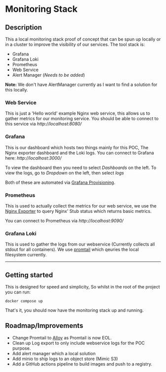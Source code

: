 # Monitoring Stack

## Description

This a local monitoring stack proof of concept that can be spun up locally or in a cluster to improve the visibility of our services. The tool stack is:
* Grafana
* Grafana Loki
* Prometheus
* Web Service
* Alert Manager (_Needs to be added_)

__Note:__ We don't have AlertManager currently as I want to find a solution for this locally.

### Web Service
This is just a 'Hello world' example Nginx web service, this allows us to gather metrics for our monitoring service. You should be able to connect to this service via _http://localhost:8080/_

### Grafana
This is our dashboard which hosts two things mainly for this POC, The Nginx exporter dashboard and the Loki logs. You can connect to Grafana here: _http://localhost:3000/_

To view the dashboard then you need to select _Dashboards_ on the left.
To view the logs, go to _Dropdown_ on the left, then select _logs_

Both of these are automated via [Grafana Provisioning](https://grafana.com/docs/grafana/latest/administration/provisioning/).

### Prometheus
This is used to actually collect the metrics for our web service, we use the [Nginx Exporter](https://github.com/nginx/nginx-prometheus-exporter?tab=readme-ov-file#overview) to query Nginx' Stub status which returns basic metrics.

You can connect to Prometheus via _http://localhost:9090/_

### Grafana Loki
This is used to gather the logs from our webservice (Currently collects all stdout for all containers). We use [promtail](https://grafana.com/docs/loki/latest/send-data/promtail/) which qeuries the local filesystem currently. 

---

## Getting started

This is designed for speed and simplicity, So whilst in the root of the project you can run:

`docker compose up`

That's it, you should now have the monitoring stack up and running.

## Roadmap/Improvements

* Change Promtail to [Alloy](https://grafana.com/docs/loki/latest/setup/migrate/migrate-to-alloy/) as Promtail is now EOL.
* Clean up Log export to only include webservice logs for the POC purpose.
* Add alert manager which a local solution
* Add minio to ship logs to an object store (Mimic S3)
* Add a GitHub actions pipeline to build images and push to a registry.
